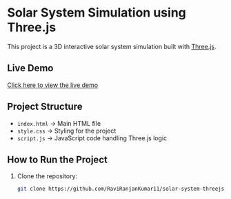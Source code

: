 #  Solar System Simulation using Three.js

This project is a 3D interactive solar system simulation built with [Three.js](https://threejs.org/).

##  Live Demo
[Click here to view the live demo](https://brilliant-gingersnap-4a67fe.netlify.app/)

##  Project Structure
- `index.html` → Main HTML file
- `style.css` → Styling for the project
- `script.js` → JavaScript code handling Three.js logic

##  How to Run the Project
1. Clone the repository:
   ```sh
   git clone https://github.com/RaviRanjanKumar11/solar-system-threejs.git
